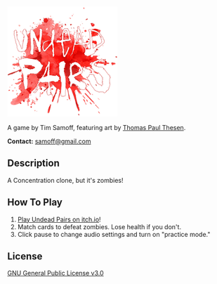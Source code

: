 
<img src="https://github.com/timsamoff/UndeadPairs/blob/main/Production/up_icon_sm.png?raw=true" width="250px" alt="Undead Pairs">

A game by Tim Samoff, featuring art by [Thomas Paul Thesen](https://www.thomasthesen.art/).

**Contact:** samoff@gmail.com

## Description

A Concentration clone, but it's zombies!

## How To Play

1. [Play Undead Pairs on itch.io](https://timsamoff.itch.io/up)!
2. Match cards to defeat zombies. Lose health if you don't.
3. Click pause to change audio settings and turn on "practice mode."

## License
[GNU General Public License v3.0](https://www.gnu.org/licenses/gpl-3.0.en.html)
